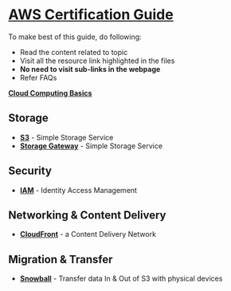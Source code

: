 # [AWS Certification Guide](https://aws.amazon.com/certification/)

To make best of this guide, do following:

- Read the content related to topic
- Visit all the resource link highlighted in the files
- **No need to visit sub-links in the webpage**
- Refer FAQs

[**Cloud Computing Basics**](./Cloud.md)

## Storage

- [**S3**](./Storage/S3.md) - Simple Storage Service
- [**Storage Gateway**](./Storage/StorageGateway.md) - Simple Storage Service

## Security

- [**IAM**](./Security/IAM.md) - Identity Access Management

## Networking & Content Delivery

- [**CloudFront**](./Networking/CloudFront.md) - a Content Delivery Network

## Migration & Transfer

- [**Snowball**](./Migration/Snowball.md) - Transfer data In & Out of S3 with physical devices
